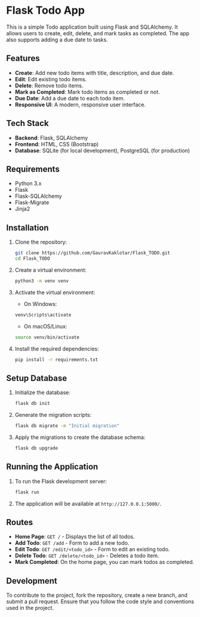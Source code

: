 # Flask Todo App

This is a simple Todo application built using Flask and SQLAlchemy. It allows users to create, edit, delete, and mark tasks as completed. The app also supports adding a due date to tasks.

## Features

- **Create**: Add new todo items with title, description, and due date.
- **Edit**: Edit existing todo items.
- **Delete**: Remove todo items.
- **Mark as Completed**: Mark todo items as completed or not.
- **Due Date**: Add a due date to each todo item.
- **Responsive UI**: A modern, responsive user interface.

## Tech Stack

- **Backend**: Flask, SQLAlchemy
- **Frontend**: HTML, CSS (Bootstrap)
- **Database**: SQLite (for local development), PostgreSQL (for production)

## Requirements

- Python 3.x
- Flask
- Flask-SQLAlchemy
- Flask-Migrate
- Jinja2

## Installation

1. Clone the repository:

    ```bash
    git clone https://github.com/GauravKaklotar/Flask_TODO.git
    cd Flask_TODO
    ```

2. Create a virtual environment:

    ```bash
    python3 -m venv venv
    ```

3. Activate the virtual environment:

    - On Windows:
    
    ```bash
    venv\Scripts\activate
    ```

    - On macOS/Linux:

    ```bash
    source venv/bin/activate
    ```

4. Install the required dependencies:

    ```bash
    pip install -r requirements.txt
    ```

## Setup Database

1. Initialize the database:

    ```bash
    flask db init
    ```

2. Generate the migration scripts:

    ```bash
    flask db migrate -m "Initial migration"
    ```

3. Apply the migrations to create the database schema:

    ```bash
    flask db upgrade
    ```

## Running the Application

1. To run the Flask development server:

    ```bash
    flask run
    ```

2. The application will be available at `http://127.0.0.1:5000/`.

## Routes

- **Home Page**: `GET /` - Displays the list of all todos.
- **Add Todo**: `GET /add` - Form to add a new todo.
- **Edit Todo**: `GET /edit/<todo_id>` - Form to edit an existing todo.
- **Delete Todo**: `GET /delete/<todo_id>` - Deletes a todo item.
- **Mark Completed**: On the home page, you can mark todos as completed.

## Development

To contribute to the project, fork the repository, create a new branch, and submit a pull request. Ensure that you follow the code style and conventions used in the project.
